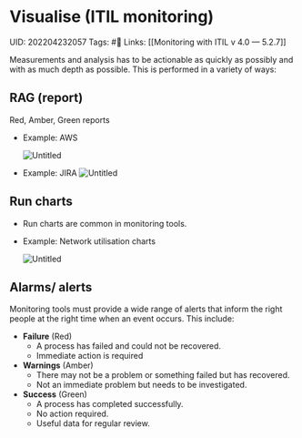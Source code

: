 # Visualise (ITIL monitoring)
UID: 202204232057
Tags: #🌲 
Links: [[Monitoring with ITIL v 4.0 — 5.2.7]]

Measurements and analysis has to be actionable as quickly as possibly and with as much depth as possible.
This is performed in a variety of ways:

## RAG (report)
Red, Amber, Green reports
- Example: AWS
    
    ![Untitled](Enterprise%20f610f/Untitled%208.png)
    
- Example: JIRA
    ![Untitled](Enterprise%20f610f/Untitled%209.png)
    

## Run charts
- Run charts are common in monitoring tools.
- Example: Network utilisation charts
    
    ![Untitled](Enterprise%20f610f/Untitled%2010.png)
    

## Alarms/ alerts
Monitoring tools must provide a wide range of alerts that inform the right people at the right time when an event occurs. This include:
- **Failure** (Red)
    - A process has failed and could not be recovered.
    - Immediate action is required
- **Warnings** (Amber)
    - There may not be a problem or something failed but has recovered.
    - Not an immediate problem but needs to be investigated.
- **Success** (Green)
    - A process has completed successfully.
    - No action required.
    - Useful data for regular review.